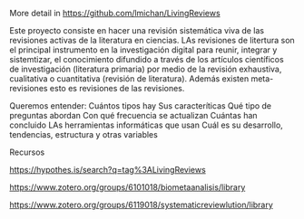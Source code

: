 
More detail in https://github.com/lmichan/LivingReviews

Este proyecto consiste en hacer una revisión sistemática viva de las revisiones activas de la literatura en ciencias.
LAs revisiones de litertura son el principal instrumento en la investigación digital para reunir, integrar y sistemtizar, el conocimiento difundido a través
de los artículos científicos de investigación (literatura primaria) por medio de la revisión exhaustiva, cualitativa o cuantitativa (revisión de literatura).
Además existen meta-revisiones esto es revisiones de las revisiones.

Queremos entender:
Cuántos tipos hay
Sus caracteríticas
Qué tipo de preguntas abordan
Con qué frecuencia se actualizan
Cuántas han concluido
LAs herramientas informáticas que usan
Cuál es su desarrollo, tendencias, estructura y otras variables


Recursos

https://hypothes.is/search?q=tag%3ALivingReviews

https://www.zotero.org/groups/6101018/biometaanalisis/library

https://www.zotero.org/groups/6119018/systematicreviewlution/library
